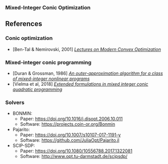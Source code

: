 ### Mixed-Integer Conic Optimization

## References

### Conic optimization

* [Ben-Tal & Nemirovski, 2001] [_Lectures on Modern Convex Optimization_](https://doi.org/10.1137/1.9780898718829)

### Mixed-integer conic programming

* [Duran & Grossman, 1986] [_An outer-approximation algorithm for a class of mixed-integer nonlinear programs_](https://doi.org/10.1007/BF02592064)
* [Vielma et al, 2018] [_Extended formulations in mixed integer conic quadratic programming_](https://doi.org/10.1007/s12532-016-0113-y)

### Solvers
* BONMIN:
    * Paper: https://doi.org/10.1016/j.disopt.2006.10.011
    * Software: https://projects.coin-or.org/Bonmin
* Pajarito:
    * Paper: https://doi.org/10.1007/s10107-017-1191-y
    * Software: https://github.com/JuliaOpt/Pajarito.jl
* SCIP-SDP: 
    * Paper: https://doi.org/10.1080/10556788.2017.1322081
    * Software: http://www.opt.tu-darmstadt.de/scipsdp/